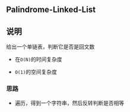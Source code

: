 ## Palindrome-Linked-List

## 说明
给出一个单链表，判断它是否是回文数

- 在`O(N)`的时间复杂度

- `O(1)`的空间复杂度

### 思路

- 遍历，得到一个字符串，然后反转判断是否相等